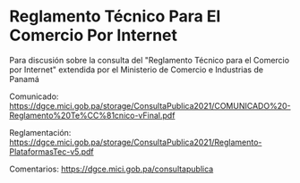 # Reglamento Técnico Para El Comercio Por Internet

Para discusión sobre la consulta del "Reglamento Técnico para el Comercio por Internet" extendida por el Ministerio de Comercio e Industrias de Panamá

Comunicado: https://dgce.mici.gob.pa/storage/ConsultaPublica2021/COMUNICADO%20-Reglamento%20Te%CC%81cnico-vFinal.pdf

Reglamentación: https://dgce.mici.gob.pa/storage/ConsultaPublica2021/Reglamento-PlataformasTec-v5.pdf

Comentarios: https://dgce.mici.gob.pa/consultapublica
